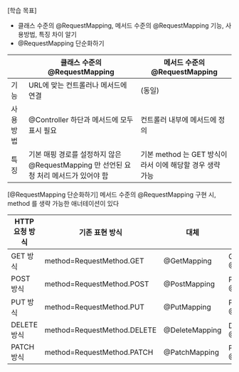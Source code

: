 [학습 목표]
- 클래스 수준의 @RequestMapping, 메서드 수준의 @RequestMapping 기능, 사용방법, 특징 차이 알기
- @RequestMapping 단순화하기

|       | 클래스 수준의 @RequestMapping                                  | 메서드 수준의 @RequestMapping               |
| ----- | -------------------------------------------------------- | ------------------------------------- |
| 기능    | URL에 맞는 컨트롤러나 메서드에 연결                                    | (동일)                                  |
| 사용 방법 | @Controller 하단과 메서드에 모두 표시 필요                            | 컨트롤러 내부에 메서드에 정의                      |
| 특징    | 기본 매핑 경로를 설정하지 않은 @RequestMapping 만 선언된 요청 처리 메서드가 있어야 함 | 기본 method 는 GET 방식이라서 이에 해당할 경우 생략 가능 |


[@RequestMapping 단순화하기]
메서드 수준의 @RequestMapping 구현 시, method 를 생략 가능한 애너테이션이 있다

| HTTP 요청 방식 | 기존 표현 방식                    | 대체             | 읽는 방식                  |
| ---------- | --------------------------- | -------------- | ---------------------- |
| GET 방식     | method=RequestMethod.GET    | @GetMapping    | GET @RequestMapping    |
| POST 방식    | method=RequestMethod.POST   | @PostMapping   | POST @RequestMapping   |
| PUT 방식     | method=RequestMethod.PUT    | @PutMapping    | PUT @RequestMapping    |
| DELETE 방식  | method=RequestMethod.DELETE | @DeleteMapping | DELETE @RequestMapping |
| PATCH 방식   | method=RequestMethod.PATCH  | @PatchMapping  | PATCH @RequestMapping  |
